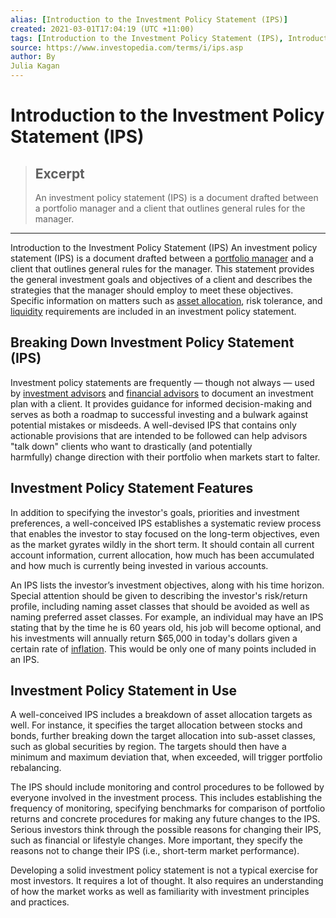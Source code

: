 ```yaml
---
alias: [Introduction to the Investment Policy Statement (IPS)]
created: 2021-03-01T17:04:19 (UTC +11:00)
tags: [Introduction to the Investment Policy Statement (IPS), Introduction to the Investment Policy Statement (IPS)]
source: https://www.investopedia.com/terms/i/ips.asp
author: By
Julia Kagan
---
```


# Introduction to the Investment Policy Statement (IPS)

> ## Excerpt
> An investment policy statement (IPS) is a document drafted between a portfolio manager and a client that outlines general rules for the manager.

---

Introduction to the Investment Policy Statement (IPS)
An investment policy statement (IPS) is a document drafted between a [portfolio manager](https://www.investopedia.com/terms/p/portfoliomanager.asp) and a client that outlines general rules for the manager. This statement provides the general investment goals and objectives of a client and describes the strategies that the manager should employ to meet these objectives. Specific information on matters such as [asset allocation](https://www.investopedia.com/terms/a/assetallocation.asp), risk tolerance, and [liquidity](https://www.investopedia.com/terms/l/liquidity.asp) requirements are included in an investment policy statement.

## Breaking Down Investment Policy Statement (IPS)

Investment policy statements are frequently — though not always — used by [investment advisors](https://www.investopedia.com/terms/i/investmentadvisor.asp) and [financial advisors](https://www.investopedia.com/terms/f/financial-advisor.asp) to document an investment plan with a client. It provides guidance for informed decision-making and serves as both a roadmap to successful investing and a bulwark against potential mistakes or misdeeds. A well-devised IPS that contains only actionable provisions that are intended to be followed can help advisors "talk down" clients who want to drastically (and potentially harmfully) change direction with their portfolio when markets start to falter. 

## Investment Policy Statement Features

In addition to specifying the investor's goals, priorities and investment preferences, a well-conceived IPS establishes a systematic review process that enables the investor to stay focused on the long-term objectives, even as the market gyrates wildly in the short term. It should contain all current account information, current allocation, how much has been accumulated and how much is currently being invested in various accounts.

An IPS lists the investor’s investment objectives, along with his time horizon. Special attention should be given to describing the investor's risk/return profile, including naming asset classes that should be avoided as well as naming preferred asset classes. For example, an individual may have an IPS stating that by the time he is 60 years old, his job will become optional, and his investments will annually return $65,000 in today's dollars given a certain rate of [inflation](https://www.investopedia.com/terms/i/inflation.asp). This would be only one of many points included in an IPS.

## Investment Policy Statement in Use

A well-conceived IPS includes a breakdown of asset allocation targets as well. For instance, it specifies the target allocation between stocks and bonds, further breaking down the target allocation into sub-asset classes, such as global securities by region. The targets should then have a minimum and maximum deviation that, when exceeded, will trigger portfolio rebalancing.

The IPS should include monitoring and control procedures to be followed by everyone involved in the investment process. This includes establishing the frequency of monitoring, specifying benchmarks for comparison of portfolio returns and concrete procedures for making any future changes to the IPS. Serious investors think through the possible reasons for changing their IPS, such as financial or lifestyle changes. More important, they specify the reasons not to change their IPS (i.e., short-term market performance).

Developing a solid investment policy statement is not a typical exercise for most investors. It requires a lot of thought. It also requires an understanding of how the market works as well as familiarity with investment principles and practices.
